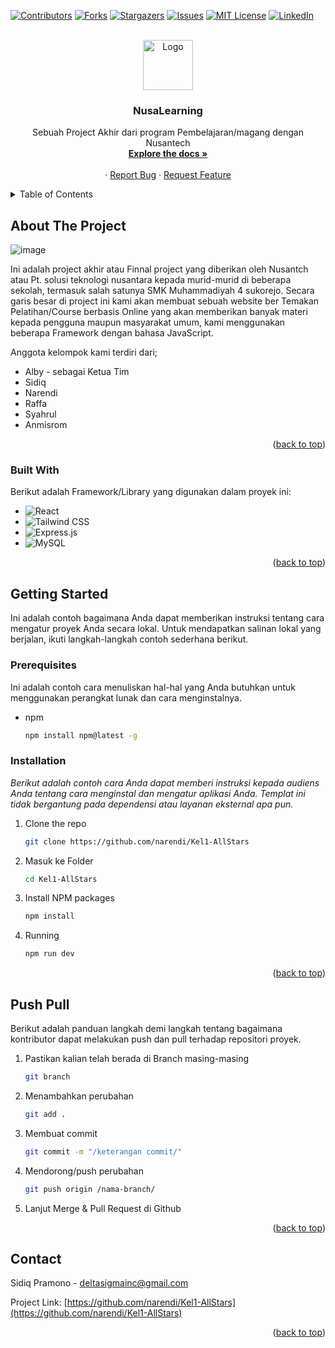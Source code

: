 
<a name="readme-top"></a>

[![Contributors][contributors-shield]][contributors-url]
[![Forks][forks-shield]][forks-url]
[![Stargazers][stars-shield]][stars-url]
[![Issues][issues-shield]][issues-url]
[![MIT License][license-shield]][license-url]
[![LinkedIn][linkedin-shield]][linkedin-url]



<!-- PROJECT LOGO -->
<br />
<div align="center">
  <a href="https://https://github.com/narendi/Kel1-AllStars">
    <img src="https://ndp.nusantech.com/_next/image?url=%2Fstatic%2Fimages%2Flogo%2Flogo.svg&w=256&q=75" alt="Logo" width="80" height="80">
  </a>

  <h3 align="center">NusaLearning</h3>

  <p align="center">
    Sebuah Project Akhir dari program Pembelajaran/magang dengan Nusantech
    <br />
    <a href="https://github.com/narendi/Kel1-AllStars/blob/main/READme.md"><strong>Explore the docs »</strong></a>
    <br />
    <br />
    ·
    <a href="mailto:deltasigmainc@gmail.com">Report Bug</a>
    ·
    <a href="mailto:deltasigmainc@gmail.com">Request Feature</a>
  </p>
</div>



<!-- TABLE OF CONTENTS -->
<details>
  <summary>Table of Contents</summary>
  <ol>
    <li>
      <a href="#about-the-project">About The Project</a>
      <ul>
        <li><a href="#built-with">Built With</a></li>
      </ul>
    </li>
    <li>
      <a href="#getting-started">Getting Started</a>
      <ul>
        <li><a href="#prerequisites">Prerequisites</a></li>
        <li><a href="#installation">Installation</a></li>
      </ul>
    </li>
    <li><a href="#push-pull">push & pull</a></li>
    <li><a href="#contact">Contact</a></li>
  </ol>
</details>



<!-- ABOUT THE PROJECT -->
## About The Project

![image](https://github.com/narendi/Kel1-AllStars/assets/117287328/613b308c-733c-4dc5-b58c-ae11fa7e9c2d)


Ini adalah project akhir atau Finnal project yang diberikan oleh Nusantch atau Pt. solusi teknologi nusantara kepada murid-murid di beberapa sekolah, termasuk salah satunya SMK Muhammadiyah 4 sukorejo. Secara garis besar di project ini kami akan membuat sebuah website ber Temakan Pelatihan/Course berbasis Online yang akan memberikan banyak materi kepada pengguna maupun masyarakat umum, kami menggunakan beberapa Framework dengan bahasa JavaScript. 


Anggota kelompok kami terdiri dari;
* Alby - sebagai Ketua Tim
* Sidiq
* Narendi
* Raffa
* Syahrul
* Anmisrom


<p align="right">(<a href="#readme-top">back to top</a>)</p>



### Built With

Berikut adalah Framework/Library yang digunakan dalam proyek ini:

* ![React](https://img.shields.io/badge/-React-blue?style=flat-square&logo=react&logoColor=white)
* ![Tailwind CSS](https://img.shields.io/badge/-Tailwind_CSS-38B2AC?style=flat-square&logo=tailwind-css&logoColor=white)
* ![Express.js](https://img.shields.io/badge/-Express.js-000000?style=flat-square&logo=express&logoColor=white)
* ![MySQL](https://img.shields.io/badge/-MySQL-4479A1?style=flat-square&logo=mysql&logoColor=white)


<p align="right">(<a href="#readme-top">back to top</a>)</p>



<!-- GETTING STARTED -->
## Getting Started

Ini adalah contoh bagaimana Anda dapat memberikan instruksi tentang cara mengatur proyek Anda secara lokal. Untuk mendapatkan salinan lokal yang berjalan, ikuti langkah-langkah contoh sederhana berikut.


### Prerequisites

Ini adalah contoh cara menuliskan hal-hal yang Anda butuhkan untuk menggunakan perangkat lunak dan cara menginstalnya.
* npm
  ```sh
  npm install npm@latest -g
  ```

### Installation

_Berikut adalah contoh cara Anda dapat memberi instruksi kepada audiens Anda tentang cara menginstal dan mengatur aplikasi Anda. Templat ini tidak bergantung pada dependensi atau layanan eksternal apa pun._

1. Clone the repo
   ```sh
   git clone https://github.com/narendi/Kel1-AllStars
   ```
2. Masuk ke Folder
   ```sh
   cd Kel1-AllStars
   ```
3. Install NPM packages
   ```sh
   npm install
   ```
3. Running
   ```sh
   npm run dev
   ```

<p align="right">(<a href="#readme-top">back to top</a>)</p>


<!-- CONTRIBUTING -->
## Push Pull

Berikut adalah panduan langkah demi langkah tentang bagaimana kontributor dapat melakukan push dan pull terhadap repositori proyek.

1. Pastikan kalian telah berada di Branch masing-masing
   ```sh
   git branch
   ```
2. Menambahkan perubahan
   ```sh
   git add .
   ```
3. Membuat commit
   ```sh
   git commit -m "/keterangan commit/"
   ```
4. Mendorong/push perubahan
   ```sh
   git push origin /nama-branch/
   ```
5. Lanjut Merge & Pull Request di Github 

<p align="right">(<a href="#readme-top">back to top</a>)</p>




<!-- CONTACT -->
## Contact

Sidiq Pramono  - deltasigmainc@gmail.com

Project Link: [https://github.com/narendi/Kel1-AllStars](https://github.com/narendi/Kel1-AllStars)

<p align="right">(<a href="#readme-top">back to top</a>)</p>



<!-- MARKDOWN LINKS & IMAGES -->
<!-- https://www.markdownguide.org/basic-syntax/#reference-style-links -->
[contributors-shield]: https://img.shields.io/github/contributors/othneildrew/Best-README-Template.svg?style=for-the-badge
[contributors-url]: https://github.com/othneildrew/Best-README-Template/graphs/contributors
[forks-shield]: https://img.shields.io/github/forks/othneildrew/Best-README-Template.svg?style=for-the-badge
[forks-url]: https://github.com/othneildrew/Best-README-Template/network/members
[stars-shield]: https://img.shields.io/github/stars/othneildrew/Best-README-Template.svg?style=for-the-badge
[stars-url]: https://github.com/othneildrew/Best-README-Template/stargazers
[issues-shield]: https://img.shields.io/github/issues/othneildrew/Best-README-Template.svg?style=for-the-badge
[issues-url]: https://github.com/othneildrew/Best-README-Template/issues
[license-shield]: https://img.shields.io/github/license/othneildrew/Best-README-Template.svg?style=for-the-badge
[license-url]: https://github.com/othneildrew/Best-README-Template/blob/master/LICENSE.txt
[linkedin-shield]: https://img.shields.io/badge/-LinkedIn-black.svg?style=for-the-badge&logo=linkedin&colorB=555
[linkedin-url]: https://linkedin.com/in/othneildrew
